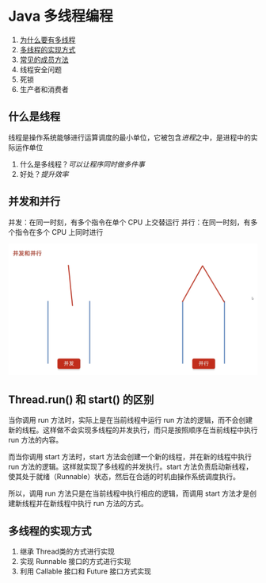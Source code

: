 # Java 多线程编程
1. [为什么要有多线程](#什么是线程)
2. [多线程的实现方式](#threadrun-和-start-的区别)
3. [常见的成员方法]()
4. 线程安全问题
5. 死锁
6. 生产者和消费者


## 什么是线程
线程是操作系统能够进行运算调度的最小单位，它被包含*进程*之中，是进程中的实际运作单位
1. 什么是多线程？*可以让程序同时做多件事*
2. 好处？*提升效率*

## 并发和并行
并发：在同一时刻，有多个指令在单个 CPU 上交替运行
并行：在同一时刻，有多个指令在多个 CPU 上同时进行

![并发](images/concurrence.png)

## Thread.run() 和 start() 的区别
当你调用 run 方法时，实际上是在当前线程中运行 run 方法的逻辑，而不会创建新的线程。这样做不会实现多线程的并发执行，而只是按照顺序在当前线程中执行 run 方法的内容。

而当你调用 start 方法时，start 方法会创建一个新的线程，并在新的线程中执行 run 方法的逻辑。这样就实现了多线程的并发执行。start 方法负责启动新线程，使其处于就绪（Runnable）状态，然后在合适的时机由操作系统调度执行。

所以，调用 run 方法只是在当前线程中执行相应的逻辑，而调用 start 方法才是创建新线程并在新线程中执行 run 方法的方式。

## 多线程的实现方式
1. 继承 Thread类的方式进行实现
2. 实现 Runnable 接口的方式进行实现
3. 利用 Callable 接口和 Future 接口方式实现
